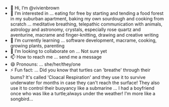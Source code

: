 - 👋 Hi, I’m @vivienbrown
- 👀 I’m interested in ... eating for free by starting and tending a food forest in my suburban apartment, baking my own sourdough and cooking from scratch ... meditative breathing, telepathic communication with animals, astrology and astronomy, crystals, especially rose quartz and aventurine, macrame and finger-knitting, drawing and creative writing
- 🌱 I’m currently learning ... software development, macrame, cooking, growing plants, parenting
- 💞️ I’m looking to collaborate on ... Not sure yet
- 📫 How to reach me ... send me a message
- 😄 Pronouns: ... she/her/they/one
- ⚡ Fun fact: ... Did you know that turtles can 'breathe' through their bums? It's called 'Cloacal Respiration' and they use it to survive underwater for months in case they can't reach the surface! They also use it to control their buoyancy like a submarine ... I had a boyfriend once who was like a turtle;always under the weather! I'm more like a songbird...

<!---
vivienbrown/vivienbrown is a ✨ special ✨ repository because its `README.md` (this file) appears on your GitHub profile.
You can click the Preview link to take a look at your changes.
--->
